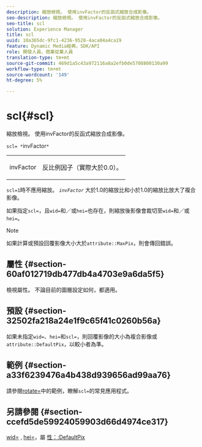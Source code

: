 ```yaml
---
description: 縮放檢視。 使用invFactor的反函式縮放合成影像。
seo-description: 縮放檢視。 使用invFactor的反函式縮放合成影像。
seo-title: scl
solution: Experience Manager
title: scl
uuid: 10a365dc-9fc1-4236-9528-4aca04a4ca19
feature: Dynamic Media經典，SDK/API
role: 開發人員，商業從業人員
translation-type: tm+mt
source-git-commit: 469d1a5c43a972116a8a2efb0de5708800130a99
workflow-type: tm+mt
source-wordcount: '149'
ht-degree: 5%

---
```



# scl{#scl}

縮放檢視。 使用invFactor的反函式縮放合成影像。

`scl= *`invFactor`*`

<table id="simpletable_A09F5EECAC2B4E0F8633D71C6AD36D8D"> 
 <tr class="strow"> 
  <td class="stentry"> <p><span class="varname"> invFactor</span> </p> </td> 
  <td class="stentry"> <p>反比例因子（實際大於0.0）。 </p></td> 
 </tr> 
</table>

`scl=1`時不應用縮放。 *`invFactor`* 大於1.0的縮放比和小於1.0的縮放比放大了複合影像。

如果指定`scl=`，且`wid=`和／或`hei=`也存在，則縮放後影像會裁切至`wid=`和／或`hei=`。

>[!NOTE]
>
>如果計算或預設回覆影像大小大於`attribute::MaxPix`，則會傳回錯誤。

## 屬性 {#section-60af012719db477db4a4703e9a6da5f5}

檢視屬性。 不論目前的圖層設定如何，都適用。

## 預設 {#section-32502fa218a24e1f9c65f41c0260b56a}

如果未指定`wid=`、`hei=`和`scl=`，則回覆影像的大小為複合影像或`attribute::DefaultPix`，以較小者為準。

## 範例 {#section-a33f6239476a4b438d939656ad99aa76}

請參閱[rotate=](../../../../../is-api/http-ref/image-serving-api-ref/c-http-protocol-reference/c-command-reference/r-rotate.md#reference-12abb086635546ec9ec2e1a793dc1096)中的範例，瞭解`scl=`的常見應用程式。

## 另請參閱 {#section-ccefd5de59924059903d66d4974ce317}

[wid=](../../../../../is-api/http-ref/image-serving-api-ref/c-http-protocol-reference/c-command-reference/r-is-http-wid.md#reference-bfeadcb67bf4485f851eb21345527e47) , [hei=](../../../../../is-api/http-ref/image-serving-api-ref/c-http-protocol-reference/c-command-reference/r-is-http-hei.md#reference-6d6f556ccc0e4b98a815e8a5c1944a96)，屬 [性：:DefaultPix](../../../../../is-api/image-catalog/image-serving-api-ref/c-image-catalog-reference/c-attributes-reference/r-defaultpix.md#reference-996b2c22b30f4fd9b970c84063306df1)
